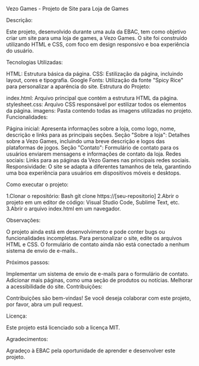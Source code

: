 Vezo Games - Projeto de Site para Loja de Games

Descrição:

Este projeto, desenvolvido durante uma aula da EBAC, tem como objetivo criar um site para uma loja de games, a Vezo Games. O site foi construído utilizando HTML e CSS, com foco em design responsivo e boa experiência do usuário.

Tecnologias Utilizadas:

HTML: Estrutura básica da página.
CSS: Estilização da página, incluindo layout, cores e tipografia.
Google Fonts: Utilização da fonte "Spicy Rice" para personalizar a aparência do site.
Estrutura do Projeto:

index.html: Arquivo principal que contém a estrutura HTML da página.
stylesheet.css: Arquivo CSS responsável por estilizar todos os elementos da página.
imagens: Pasta contendo todas as imagens utilizadas no projeto.
Funcionalidades:

Página inicial: Apresenta informações sobre a loja, como logo, nome, descrição e links para as principais seções.
Seção "Sobre a loja": Detalhes sobre a Vezo Games, incluindo uma breve descrição e logos das plataformas de jogos.
Seção "Contato": Formulário de contato para os usuários enviarem mensagens e informações de contato da loja.
Redes sociais: Links para as páginas da Vezo Games nas principais redes sociais.
Responsividade: O site se adapta a diferentes tamanhos de tela, garantindo uma boa experiência para usuários em dispositivos móveis e desktops.

Como executar o projeto:

1.Clonar o repositório:
Bash
git clone https://[seu-repositorio]
2.Abrir o projeto em um editor de código: Visual Studio Code, Sublime Text, etc.
3.Abrir o arquivo index.html em um navegador.


Observações:

O projeto ainda está em desenvolvimento e pode conter bugs ou funcionalidades incompletas.
Para personalizar o site, edite os arquivos HTML e CSS.
O formulário de contato ainda não está conectado a nenhum sistema de envio de e-mails..

Próximos passos:

Implementar um sistema de envio de e-mails para o formulário de contato.
Adicionar mais páginas, como uma seção de produtos ou notícias.
Melhorar a acessibilidade do site.
Contribuições:

Contribuições são bem-vindas! Se você deseja colaborar com este projeto, por favor, abra um pull request.

Licença:

Este projeto está licenciado sob a licença MIT.

Agradecimentos:

Agradeço à EBAC pela oportunidade de aprender e desenvolver este projeto.
